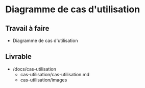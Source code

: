 # Diagramme de cas d'utilisation

## Travail à faire

- Diagramme de cas d'utilisation

## Livrable

- /docs/cas-utilisation
  - cas-utilisation/cas-utilisation.md
  - cas-utilisation/images
